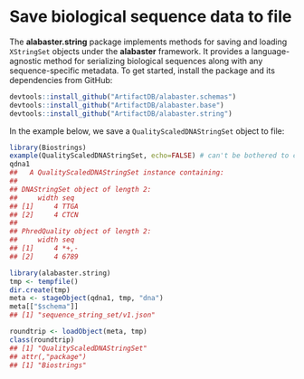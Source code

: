 # Save biological sequence data to file

The **alabaster.string** package implements methods for saving and loading `XStringSet` objects under the **alabaster** framework.
It provides a language-agnostic method for serializing biological sequences along with any sequence-specific metadata.
To get started, install the package and its dependencies from GitHub:

```r
devtools::install_github("ArtifactDB/alabaster.schemas")
devtools::install_github("ArtifactDB/alabaster.base")
devtools::install_github("ArtifactDB/alabaster.string")
```

In the example below, we save a `QualityScaledDNAStringSet` object to file:

```r
library(Biostrings)
example(QualityScaledDNAStringSet, echo=FALSE) # can't be bothered to copy it here.
qdna1
##   A QualityScaledDNAStringSet instance containing:
## 
## DNAStringSet object of length 2:
##     width seq
## [1]     4 TTGA
## [2]     4 CTCN
## 
## PhredQuality object of length 2:
##     width seq
## [1]     4 *+,-
## [2]     4 6789

library(alabaster.string)
tmp <- tempfile()
dir.create(tmp)
meta <- stageObject(qdna1, tmp, "dna")
meta[["$schema"]]
## [1] "sequence_string_set/v1.json"

roundtrip <- loadObject(meta, tmp)
class(roundtrip)
## [1] "QualityScaledDNAStringSet"
## attr(,"package")
## [1] "Biostrings"
```
